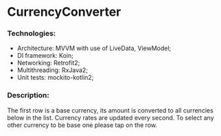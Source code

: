 # CurrencyConverter

### Technologies:
- Architecture: MVVM with use of LiveData, ViewModel;
- DI framework: Koin;
- Networking: Retrofit2;
- Multithreading: RxJava2;
- Unit tests: mockito-kotlin2;

### Description:
The first row is a base currency, its amount is converted to all currencies below in the list.
Currency rates are updated every second.
To select any other currency to be base one please tap on the row.
